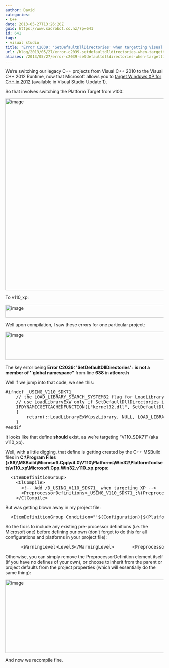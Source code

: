 ```yaml
---
author: David
categories:
- C++
date: 2013-05-27T13:26:20Z
guid: https://www.sadrobot.co.nz/?p=641
id: 641
tags:
- visual studio
title: "Error C2039: 'SetDefaultDllDirectories' when targetting Visual Studio 2012 Windows XP C++ Runtime"
url: /blog/2013/05/27/error-c2039-setdefaultdlldirectories-when-targetting-visual-studio-2012-windows-xp-c-runtime/
aliases: /2013/05/27/error-c2039-setdefaultdlldirectories-when-targetting-visual-studio-2012-windows-xp-c-runtime/
---
```


We’re switching our legacy C++ projects from Visual C++ 2010 to the Visual C++ 2012 Runtime, now that Microsoft allows you to <a href="https://blogs.msdn.com/b/vcblog/archive/2012/10/08/10357555.aspx" target="_blank">target Windows XP for C++ in 2012</a> (available in Visual Studio Update 1).

So that involves switching the Platform Target from v100:

[<img title="image" style="border-top: 0px; border-right: 0px; background-image: none; border-bottom: 0px; padding-top: 0px; padding-left: 0px; border-left: 0px; display: inline; padding-right: 0px" border="0" alt="image" src="/wp-content/uploads/2013/05/image_thumb.png" width="856" height="609" />](/wp-content/uploads/2013/05/image.png)

To v110_xp:

[<img title="image" style="border-left-width: 0px; border-right-width: 0px; background-image: none; border-bottom-width: 0px; padding-top: 0px; padding-left: 0px; display: inline; padding-right: 0px; border-top-width: 0px" border="0" alt="image" src="/wp-content/uploads/2013/05/image_thumb1.png" width="613" height="41" />](/wp-content/uploads/2013/05/image1.png)

Well upon compilation, I saw these errors for one particular project:

[<img title="image" style="border-left-width: 0px; border-right-width: 0px; background-image: none; border-bottom-width: 0px; padding-top: 0px; padding-left: 0px; display: inline; padding-right: 0px; border-top-width: 0px" border="0" alt="image" src="/wp-content/uploads/2013/05/image_thumb2.png" width="686" height="90" />](/wp-content/uploads/2013/05/image2.png)

The key error being **Error C2039: 'SetDefaultDllDirectories' : is not a member of '\`global namespace"** from line **638** in **atlcore.h**

Well if we jump into that code, we see this:

<pre>#ifndef _USING_V110_SDK71_
	// the LOAD_LIBRARY_SEARCH_SYSTEM32 flag for LoadLibraryExW is only supported if the DLL-preload fixes are installed, so
	// use LoadLibraryExW only if SetDefaultDllDirectories is available (only on Win8, or with KB2533623 on Vista and Win7)...
	IFDYNAMICGETCACHEDFUNCTION(L"kernel32.dll", SetDefaultDllDirectories, pfSetDefaultDllDirectories)
	{
		return(::LoadLibraryExW(pszLibrary, NULL, LOAD_LIBRARY_SEARCH_SYSTEM32));
	}
#endif</pre>

It looks like that define **should** exist, as we’re targeting “V110\_SDK71” (aka v110\_xp).

Well, with a little digging, that define is getting created by the C++ MSBuild files in **C:\Program Files (x86)\MSBuild\Microsoft.Cpp\v4.0\V110\Platforms\Win32\PlatformToolsets\v110\_xp\Microsoft.Cpp.Win32.v110\_xp.props**:

<pre>&nbsp; &lt;ItemDefinitionGroup&gt;<br />&nbsp;&nbsp;&nbsp; &lt;ClCompile&gt;<br />&nbsp;&nbsp;&nbsp;&nbsp;&nbsp; &lt;!-- Add /D_USING_V110_SDK71_ when targeting XP --&gt;<br />&nbsp;&nbsp;&nbsp;&nbsp;&nbsp; &lt;PreprocessorDefinitions&gt;_USING_V110_SDK71_;%(PreprocessorDefinitions)&lt;/PreprocessorDefinitions&gt;<br />&nbsp;&nbsp;&nbsp; &lt;/ClCompile&gt;</pre>

But was getting blown away in my project file:

<pre>&nbsp; &lt;ItemDefinitionGroup Condition="'$(Configuration)|$(Platform)'=='Release|Win32'"&gt;&nbsp;&nbsp;&nbsp;&nbsp; &lt;ClCompile&gt;&nbsp;&nbsp;&nbsp;&nbsp;&nbsp;&nbsp; &lt;RuntimeLibrary&gt;MultiThreadedDLL&lt;/RuntimeLibrary&gt;&nbsp;&nbsp;&nbsp;&nbsp;&nbsp;&nbsp; &lt;InlineFunctionExpansion&gt;OnlyExplicitInline&lt;/InlineFunctionExpansion&gt;&nbsp;&nbsp;&nbsp;&nbsp;&nbsp;&nbsp; &lt;StringPooling&gt;true&lt;/StringPooling&gt;&nbsp;&nbsp;&nbsp;&nbsp;&nbsp;&nbsp; &lt;FunctionLevelLinking&gt;true&lt;/FunctionLevelLinking&gt;&nbsp;&nbsp;&nbsp;&nbsp;&nbsp;&nbsp; &lt;Optimization&gt;MinSpace&lt;/Optimization&gt;&nbsp;&nbsp;&nbsp;&nbsp;&nbsp;&nbsp; &lt;SuppressStartupBanner&gt;true&lt;/SuppressStartupBanner&gt;&nbsp;&nbsp;&nbsp;&nbsp;&nbsp;&nbsp; &lt;WarningLevel&gt;Level3&lt;/WarningLevel&gt;&nbsp;&nbsp;&nbsp;&nbsp;&nbsp;&nbsp; <font style="background-color: #ffff00">&lt;PreprocessorDefinitions&gt;&lt;/PreprocessorDefinitions&gt;</font>&nbsp;&nbsp;&nbsp;&nbsp;&nbsp;&nbsp; &lt;AssemblerListingLocation&gt;$(IntDir)&lt;/AssemblerListingLocation&gt;</pre>

So the fix is to include any existing pre-processor definitions (i.e. the Microsoft one) before defining our own (don’t forget to do this for all configurations and platforms in your project file):

<pre>&nbsp;&nbsp;&nbsp;&nbsp;&nbsp; &lt;WarningLevel&gt;Level3&lt;/WarningLevel&gt;&nbsp;&nbsp;&nbsp;&nbsp;&nbsp;&nbsp; &lt;PreprocessorDefinitions&gt;<font style="background-color: #ffff00">%(PreprocessorDefinitions)</font>&lt;/PreprocessorDefinitions&gt;&nbsp;&nbsp;&nbsp;&nbsp;&nbsp;&nbsp; &lt;AssemblerListingLocation&gt;$(IntDir)&lt;/AssemblerListingLocation&gt;</pre>

Otherwise, you can simply remove the PreprocessorDefinition element itself (if you have no defines of your own), or choose to inherit from the parent or project defaults from the project properties (which will essentially do the same thing):

[<img title="image" style="border-top: 0px; border-right: 0px; background-image: none; border-bottom: 0px; padding-top: 0px; padding-left: 0px; border-left: 0px; display: inline; padding-right: 0px" border="0" alt="image" src="/wp-content/uploads/2013/05/image_thumb3.png" width="697" height="233" />](/wp-content/uploads/2013/05/image3.png)

And now we recompile fine.